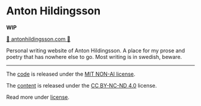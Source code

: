 # Anton Hildingsson 

__WIP__

[:saxophone: antonhildingsson.com :saxophone:](https://antonhildingsson.com)

Personal writing website of Anton Hildingsson. A place for my prose and poetry that has nowhere else to go. Most writing is in swedish, beware.

***

The [code](https://github.com/palmdrop/anton-hildingsson) is released under the [MIT NON-AI license](https://github.com/non-ai-licenses/non-ai-licenses/blob/main/NON-AI-MIT). 

The [content](https://github.com/palmdrop/anton-hildingsson/tree/main/src/content) is released under the [CC BY-NC-ND 4.0](https://creativecommons.org/licenses/by-nc-nd/4.0/) license.

Read more under [license](https://github.com/palmdrop/anton-hildingsson/blob/main/LICENSE.md).